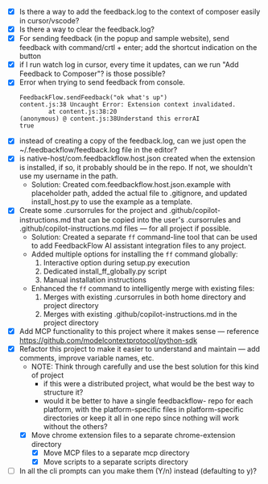 - [x] Is there a way to add the feedback.log to the context of composer easily in cursor/vscode?
- [x] Is there a way to clear the feedback.log? 
- [x] For sending feedback (in the popup and sample website), send feedback with command/crtl + enter; add the shortcut indication on the button 
- [x] if I run watch log in cursor, every time it updates, can we run "Add Feedback to Composer"? is those possible?
- [x] Error when trying to send feedback from console.
	```
	FeedbackFlow.sendFeedback("ok what's up")
	content.js:38 Uncaught Error: Extension context invalidated.
			at content.js:38:20
	(anonymous) @ content.js:38Understand this errorAI
	true
	```
- [x] instead of creating a copy of the feedback.log, can we just open the ~/.feedbackflow/feedback.log file in the editor?
- [x] is native-host/com.feedbackflow.host.json created when the extension is installed, if so, it probably should be in the repo. If not, we shouldn't use my username in the path.
  - Solution: Created com.feedbackflow.host.json.example with placeholder path, added the actual file to .gitignore, and updated install_host.py to use the example as a template.
- [x] Create some .cursorrules for the project and .github/copilot-instructions.md that can be copied into the user's .cursorrules and .github/copilot-instructions.md files — for all project if possible.
  - Solution: Created a separate `ff` command-line tool that can be used to add FeedbackFlow AI assistant integration files to any project.
  - Added multiple options for installing the `ff` command globally:
    1. Interactive option during setup.py execution
    2. Dedicated install_ff_globally.py script
    3. Manual installation instructions
  - Enhanced the `ff` command to intelligently merge with existing files:
    1. Merges with existing .cursorrules in both home directory and project directory
    2. Merges with existing .github/copilot-instructions.md in the project directory
- [x] Add MCP functionality to this project where it makes sense — reference https://github.com/modelcontextprotocol/python-sdk
- [x] Refactor this project to make it easier to understand and maintain — add comments, improve variable names, etc.
	- NOTE: Think through carefully and use the best solution for this kind of project
		- if this were a distributed project, what would be the best way to structure it?
		- would it be better to have a single feedbackflow-<platform> repo for each platform, with the platform-specific files in platform-specific directories or keep it all in one repo since nothing will work without the others?
  - [x] Move chrome extension files to a separate chrome-extension directory
	- [x] Move MCP files to a separate mcp directory
	- [x] Move scripts to a separate scripts directory
- [ ] In all the cli prompts can you make them (Y/n) instead (defaulting to y)?